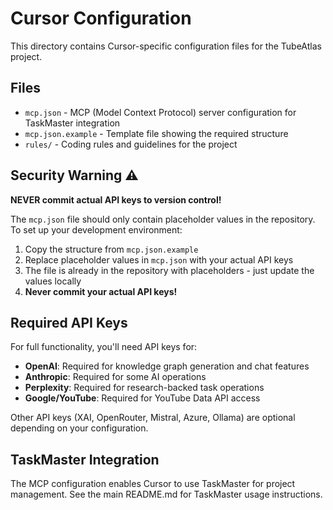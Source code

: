 # Cursor Configuration

This directory contains Cursor-specific configuration files for the TubeAtlas project.

## Files

- `mcp.json` - MCP (Model Context Protocol) server configuration for TaskMaster integration
- `mcp.json.example` - Template file showing the required structure
- `rules/` - Coding rules and guidelines for the project

## Security Warning ⚠️

**NEVER commit actual API keys to version control!**

The `mcp.json` file should only contain placeholder values in the repository. To set up your development environment:

1. Copy the structure from `mcp.json.example`
2. Replace placeholder values in `mcp.json` with your actual API keys
3. The file is already in the repository with placeholders - just update the values locally
4. **Never commit your actual API keys!**

## Required API Keys

For full functionality, you'll need API keys for:

- **OpenAI**: Required for knowledge graph generation and chat features
- **Anthropic**: Required for some AI operations
- **Perplexity**: Required for research-backed task operations
- **Google/YouTube**: Required for YouTube Data API access

Other API keys (XAI, OpenRouter, Mistral, Azure, Ollama) are optional depending on your configuration.

## TaskMaster Integration

The MCP configuration enables Cursor to use TaskMaster for project management. See the main README.md for TaskMaster usage instructions.
